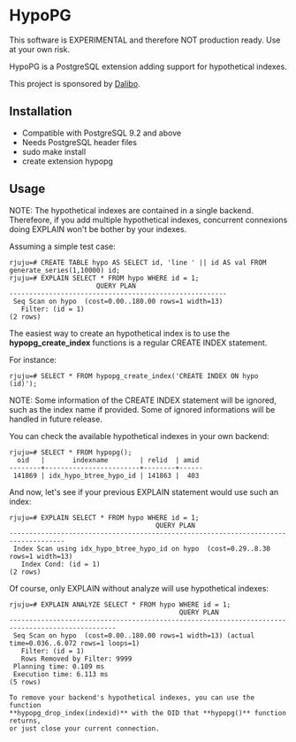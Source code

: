HypoPG
=======

This software is EXPERIMENTAL and therefore NOT production ready. Use at your
own risk.

HypoPG is a PostgreSQL extension adding support for hypothetical indexes.

This project is sponsored by [Dalibo](http://dalibo.com).

Installation
------------

- Compatible with PostgreSQL 9.2 and above
- Needs PostgreSQL header files
- sudo make install
- create extension hypopg

Usage
-----

NOTE: The hypothetical indexes are contained in a single backend. Therefeore,
if you add multiple hypothetical indexes, concurrent connexions doing
EXPLAIN won't be bother by your indexes.

Assuming a simple test case:

```
rjuju=# CREATE TABLE hypo AS SELECT id, 'line ' || id AS val FROM generate_series(1,10000) id;
rjuju=# EXPLAIN SELECT * FROM hypo WHERE id = 1;
                      QUERY PLAN
-------------------------------------------------------
 Seq Scan on hypo  (cost=0.00..180.00 rows=1 width=13)
   Filter: (id = 1)
(2 rows)

```

The easiest way to create an hypothetical index is to use the
**hypopg_create_index** functions is a regular CREATE INDEX statement.

For instance:

```
rjuju=# SELECT * FROM hypopg_create_index('CREATE INDEX ON hypo (id)');
```

NOTE: Some information of the CREATE INDEX statement will be ignored, such as
the index name if provided. Some of ignored informations will be handled in
future release.

You can check the available hypothetical indexes in your own backend:

```
rjuju=# SELECT * FROM hypopg();
  oid   |       indexname        | relid  | amid
--------+------------------------+--------+------
 141869 | idx_hypo_btree_hypo_id | 141863 |  403

```

And now, let's see if your previous EXPLAIN statement would use such an index:

```
rjuju=# EXPLAIN SELECT * FROM hypo WHERE id = 1;
                                     QUERY PLAN
------------------------------------------------------------------------------------
 Index Scan using idx_hypo_btree_hypo_id on hypo  (cost=0.29..8.30 rows=1 width=13)
   Index Cond: (id = 1)
(2 rows)

```

Of course, only EXPLAIN without analyze will use hypothetical indexes:

```
rjuju=# EXPLAIN ANALYZE SELECT * FROM hypo WHERE id = 1;
                                           QUERY PLAN
-------------------------------------------------------------------------------------------------
 Seq Scan on hypo  (cost=0.00..180.00 rows=1 width=13) (actual time=0.036..6.072 rows=1 loops=1)
   Filter: (id = 1)
   Rows Removed by Filter: 9999
 Planning time: 0.109 ms
 Execution time: 6.113 ms
(5 rows)

To remove your backend's hypothetical indexes, you can use the function
**hypopg_drop_index(indexid)** with the OID that **hypopg()** function returns,
or just close your current connection.
